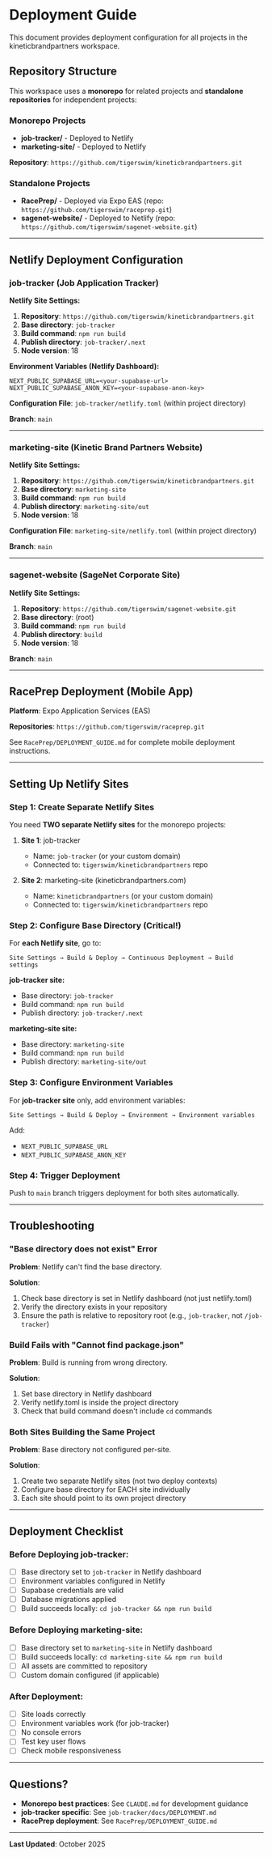 # Deployment Guide

This document provides deployment configuration for all projects in the kineticbrandpartners workspace.

## Repository Structure

This workspace uses a **monorepo** for related projects and **standalone repositories** for independent projects:

### Monorepo Projects
- **job-tracker/** - Deployed to Netlify
- **marketing-site/** - Deployed to Netlify

**Repository**: `https://github.com/tigerswim/kineticbrandpartners.git`

### Standalone Projects
- **RacePrep/** - Deployed via Expo EAS (repo: `https://github.com/tigerswim/raceprep.git`)
- **sagenet-website/** - Deployed to Netlify (repo: `https://github.com/tigerswim/sagenet-website.git`)

---

## Netlify Deployment Configuration

### job-tracker (Job Application Tracker)

**Netlify Site Settings:**
1. **Repository**: `https://github.com/tigerswim/kineticbrandpartners.git`
2. **Base directory**: `job-tracker`
3. **Build command**: `npm run build`
4. **Publish directory**: `job-tracker/.next`
5. **Node version**: 18

**Environment Variables (Netlify Dashboard):**
```
NEXT_PUBLIC_SUPABASE_URL=<your-supabase-url>
NEXT_PUBLIC_SUPABASE_ANON_KEY=<your-supabase-anon-key>
```

**Configuration File**: `job-tracker/netlify.toml` (within project directory)

**Branch**: `main`

---

### marketing-site (Kinetic Brand Partners Website)

**Netlify Site Settings:**
1. **Repository**: `https://github.com/tigerswim/kineticbrandpartners.git`
2. **Base directory**: `marketing-site`
3. **Build command**: `npm run build`
4. **Publish directory**: `marketing-site/out`
5. **Node version**: 18

**Configuration File**: `marketing-site/netlify.toml` (within project directory)

**Branch**: `main`

---

### sagenet-website (SageNet Corporate Site)

**Netlify Site Settings:**
1. **Repository**: `https://github.com/tigerswim/sagenet-website.git`
2. **Base directory**: (root)
3. **Build command**: `npm run build`
4. **Publish directory**: `build`
5. **Node version**: 18

**Branch**: `main`

---

## RacePrep Deployment (Mobile App)

**Platform**: Expo Application Services (EAS)

**Repositories**: `https://github.com/tigerswim/raceprep.git`

See `RacePrep/DEPLOYMENT_GUIDE.md` for complete mobile deployment instructions.

---

## Setting Up Netlify Sites

### Step 1: Create Separate Netlify Sites

You need **TWO separate Netlify sites** for the monorepo projects:

1. **Site 1**: job-tracker
   - Name: `job-tracker` (or your custom domain)
   - Connected to: `tigerswim/kineticbrandpartners` repo

2. **Site 2**: marketing-site (kineticbrandpartners.com)
   - Name: `kineticbrandpartners` (or your custom domain)
   - Connected to: `tigerswim/kineticbrandpartners` repo

### Step 2: Configure Base Directory (Critical!)

For **each Netlify site**, go to:

```
Site Settings → Build & Deploy → Continuous Deployment → Build settings
```

**job-tracker site:**
- Base directory: `job-tracker`
- Build command: `npm run build`
- Publish directory: `job-tracker/.next`

**marketing-site site:**
- Base directory: `marketing-site`
- Build command: `npm run build`
- Publish directory: `marketing-site/out`

### Step 3: Configure Environment Variables

For **job-tracker site** only, add environment variables:

```
Site Settings → Build & Deploy → Environment → Environment variables
```

Add:
- `NEXT_PUBLIC_SUPABASE_URL`
- `NEXT_PUBLIC_SUPABASE_ANON_KEY`

### Step 4: Trigger Deployment

Push to `main` branch triggers deployment for both sites automatically.

---

## Troubleshooting

### "Base directory does not exist" Error

**Problem**: Netlify can't find the base directory.

**Solution**:
1. Check base directory is set in Netlify dashboard (not just netlify.toml)
2. Verify the directory exists in your repository
3. Ensure the path is relative to repository root (e.g., `job-tracker`, not `/job-tracker`)

### Build Fails with "Cannot find package.json"

**Problem**: Build is running from wrong directory.

**Solution**:
1. Set base directory in Netlify dashboard
2. Verify netlify.toml is inside the project directory
3. Check that build command doesn't include `cd` commands

### Both Sites Building the Same Project

**Problem**: Base directory not configured per-site.

**Solution**:
1. Create two separate Netlify sites (not two deploy contexts)
2. Configure base directory for EACH site individually
3. Each site should point to its own project directory

---

## Deployment Checklist

### Before Deploying job-tracker:
- [ ] Base directory set to `job-tracker` in Netlify dashboard
- [ ] Environment variables configured in Netlify
- [ ] Supabase credentials are valid
- [ ] Database migrations applied
- [ ] Build succeeds locally: `cd job-tracker && npm run build`

### Before Deploying marketing-site:
- [ ] Base directory set to `marketing-site` in Netlify dashboard
- [ ] Build succeeds locally: `cd marketing-site && npm run build`
- [ ] All assets are committed to repository
- [ ] Custom domain configured (if applicable)

### After Deployment:
- [ ] Site loads correctly
- [ ] Environment variables work (for job-tracker)
- [ ] No console errors
- [ ] Test key user flows
- [ ] Check mobile responsiveness

---

## Questions?

- **Monorepo best practices**: See `CLAUDE.md` for development guidance
- **job-tracker specific**: See `job-tracker/docs/DEPLOYMENT.md`
- **RacePrep deployment**: See `RacePrep/DEPLOYMENT_GUIDE.md`

---

**Last Updated**: October 2025
